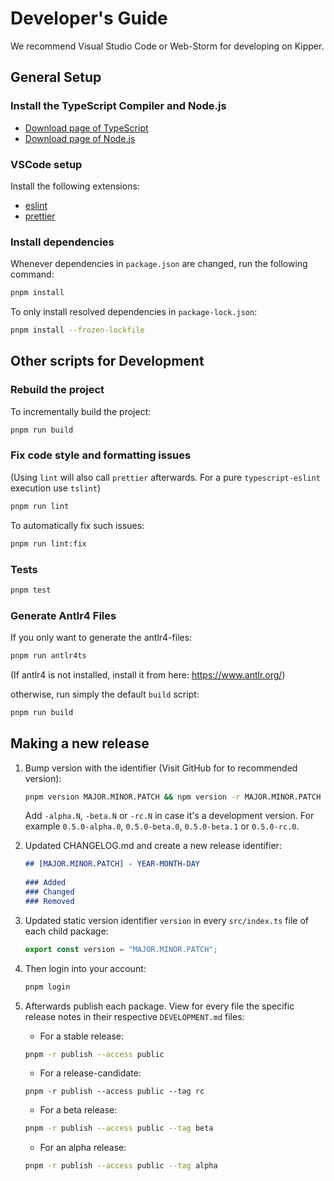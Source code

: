 # Developer's Guide

We recommend Visual Studio Code or Web-Storm for developing on Kipper.

## General Setup

### Install the TypeScript Compiler and Node.js

- [Download page of TypeScript](https://www.typescriptlang.org/download)
- [Download page of Node.js](https://nodejs.org/en/download/)

### VSCode setup

Install the following extensions:

- [eslint](https://marketplace.visualstudio.com/items?itemName=dbaeumer.vscode-eslint)
- [prettier](https://marketplace.visualstudio.com/items?itemName=esbenp.prettier-vscode)

### Install dependencies

Whenever dependencies in `package.json` are changed, run the following command:

```sh
pnpm install
```

To only install resolved dependencies in `package-lock.json`:

```sh
pnpm install --frozen-lockfile
```

## Other scripts for Development

### Rebuild the project

To incrementally build the project:

```sh
pnpm run build
```

### Fix code style and formatting issues

(Using `lint` will also call `prettier` afterwards. For a pure `typescript-eslint` execution use `tslint`)

```sh
pnpm run lint
```

To automatically fix such issues:

```sh
pnpm run lint:fix
```

### Tests

```sh
pnpm test
```

### Generate Antlr4 Files

If you only want to generate the antlr4-files:

```bash
pnpm run antlr4ts
```

(If antlr4 is not installed, install it from here: https://www.antlr.org/)

otherwise, run simply the default `build` script:

```bash
pnpm run build
```

## Making a new release

1. Bump version with the identifier (Visit GitHub for to recommended version):

   ```bash
   pnpm version MAJOR.MINOR.PATCH && npm version -r MAJOR.MINOR.PATCH
   ```
   
   Add `-alpha.N`, `-beta.N` or `-rc.N` in case it's a development version.
   For example `0.5.0-alpha.0`, `0.5.0-beta.0`, `0.5.0-beta.1` or `0.5.0-rc.0`.

3. Updated CHANGELOG.md and create a new release identifier:

   ```markdown
   ## [MAJOR.MINOR.PATCH] - YEAR-MONTH-DAY
  
   ### Added
   ### Changed
   ### Removed
   ```

4. Updated static version identifier `version` in every `src/index.ts` file of each child package:

   ```ts
   export const version = "MAJOR.MINOR.PATCH";
   ```

5. Then login into your account:
   ```bash
   pnpm login
   ```

6. Afterwards publish each package. View for every file the specific release notes in their
   respective `DEVELOPMENT.md` files:

   - For a stable release: 
   ```bash
   pnpm -r publish --access public
   ```
   - For a release-candidate:
   ```
   pnpm -r publish --access public --tag rc
   ```
   - For a beta release:
   ```bash
   pnpm -r publish --access public --tag beta
   ```
   - For an alpha release:
   ```bash
   pnpm -r publish --access public --tag alpha
   ```
